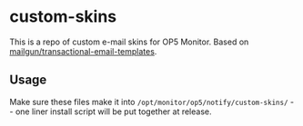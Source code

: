 # custom-skins
This is a repo of custom e-mail skins for OP5 Monitor. Based on [mailgun/transactional-email-templates](https://github.com/mailgun/transactional-email-templates).

## Usage

Make sure these files make it into `/opt/monitor/op5/notify/custom-skins/` -- one liner install script will be put together at release.

